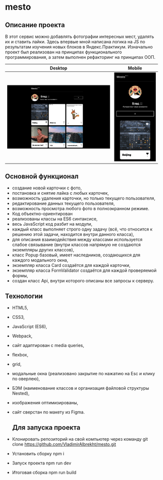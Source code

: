 # mesto

## Описание проекта

В этот сервис можно добавлять фотографии интересных мест, удалять их и ставить лайки. 
Здесь впервые мной написана логика на JS по результатам изучения новых блоков в Яндекс.Практикум. 
Изначально проект был реализован на принципах функционального программирования, а затем выполнен рефакторинг на принципах ООП.

| Desktop | Mobile |
|-------------|-------------|
|![Скриншот desktop версии сайта ](./mesto-screen-desktop-version.png)|![Скриншот мобильной версии сайта](./mesto-screen-mobile-version.png)|

## Основной функционал

* создание новой карточки с фото,
* постановка и снятие лайка с любых карточек,
* возможность удаления карточки, но только текущего пользователя,
* редактирование данных текущего пользователя,
* возможность просмотра любого фото в полноэкранном режиме.
* Код объектно-ориентирован
* реализованы классы на ES6 синтаксисе,
* весь JavaScript код разбит на модули,
* каждый класс выполняет строго одну задачу (всё, что относится к решению этой задачи, находится внутри данного класса),
* для описания взаимодействия между классами используется слабое связывание (внутри классов напрямую не создаются экземпляры других классов),
* класс Popup базовый, имеет наследников, создающихся для каждого модального окна,
* экземпляр класса Card создаётся для каждой карточки,
* экземпляр класса FormValidator создаётся для каждой проверяемой формы,
* создан класс Api, внутри которого описаны все запросы к серверу.

## Технологии
* HTML5,
* CSS3,
* JavaScript (ES6),
* Webpack,
* сайт адаптирован c media queries,
* flexbox,
* grid,
* модальные окна (реализовано закрытие по нажатию на Esc и клику по оверлею),
* БЭМ (наименование классов и организация файловой структуры Nested),
* изображения оптимизированы,
* сайт сверстан по макету из Figma.

  ## Для запуска проекта
* Клонировать репозиторий на свой компьютер через команду git clone https://github.com/VladimirAlbrekht/mesto.git
* Установить сборку npm i
* Запуск проекта npm run dev
* Итоговая сборка npm run build
